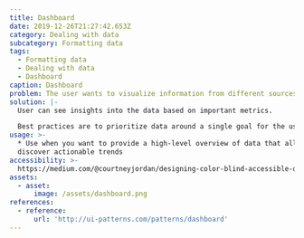 ```yaml
---
title: Dashboard
date: 2019-12-26T21:27:42.653Z
category: Dealing with data
subcategory: Formatting data
tags:
  - Formatting data
  - Dealing with data
  - Dashboard
caption: Dashboard
problem: The user wants to visualize information from different sources at once.
solution: |-
  User can see insights into the data based on important metrics.

  Best practices are to prioritize data around a single goal for the user.
usage: >-
  * Use when you want to provide a high-level overview of data that allows to
  discover actionable trends
accessibility: >-
  https://medium.com/@courtneyjordan/designing-color-blind-accessible-dashboards-ba3e0084be82
assets:
  - asset:
      image: /assets/dashboard.png
references:
  - reference:
      url: 'http://ui-patterns.com/patterns/dashboard'
---
```


